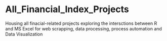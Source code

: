 # All_Financial_Index_Projects
 Housing all finacial-related projects exploring the intersctions between R and MS Excel for web scrapping, data processing, process automation and Data Visualization
